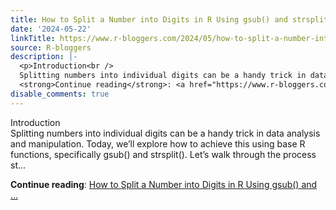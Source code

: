 ```yaml
---
title: How to Split a Number into Digits in R Using gsub() and strsplit()
date: '2024-05-22'
linkTitle: https://www.r-bloggers.com/2024/05/how-to-split-a-number-into-digits-in-r-using-gsub-and-strsplit/
source: R-bloggers
description: |-
  <p>Introduction<br />
  Splitting numbers into individual digits can be a handy trick in data analysis and manipulation. Today, we’ll explore how to achieve this using base R functions, specifically gsub() and strsplit(). Let’s walk through the process st...</p>
  <strong>Continue reading</strong>: <a href="https://www.r-bloggers.com/2024/05/how-to-split-a-number-into-digits-in-r-using-gsub-and-strsplit/">How to Split a Number into Digits in R Using gsub() and ...
disable_comments: true
---
```

<p>Introduction<br />
Splitting numbers into individual digits can be a handy trick in data analysis and manipulation. Today, we’ll explore how to achieve this using base R functions, specifically gsub() and strsplit(). Let’s walk through the process st...</p>
<strong>Continue reading</strong>: <a href="https://www.r-bloggers.com/2024/05/how-to-split-a-number-into-digits-in-r-using-gsub-and-strsplit/">How to Split a Number into Digits in R Using gsub() and ...